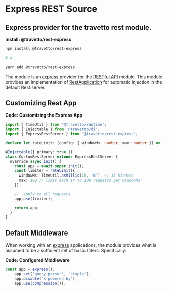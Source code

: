 <!-- This file was generated by @travetto/doc and should not be modified directly -->
<!-- Please modify https://github.com/travetto/travetto/tree/main/module/rest-express/DOC.tsx and execute "npx trv doc" to rebuild -->
# Express REST Source

## Express provider for the travetto rest module.

**Install: @travetto/rest-express**
```bash
npm install @travetto/rest-express

# or

yarn add @travetto/rest-express
```

The module is an [express](https://expressjs.com) provider for the [RESTful API](https://github.com/travetto/travetto/tree/main/module/rest#readme "Declarative api for RESTful APIs with support for the dependency injection module.") module.  This module provides an implementation of [RestApplication](https://github.com/travetto/travetto/tree/main/module/rest/src/application/rest.ts#L19) for automatic injection in the default Rest server.

## Customizing Rest App

**Code: Customizing the Express App**
```typescript
import { TimeUtil } from '@travetto/runtime';
import { Injectable } from '@travetto/di';
import { ExpressRestServer } from '@travetto/rest-express';

declare let rateLimit: (config: { windowMs: number, max: number }) => ((req: Express.Request, res: Express.Response) => void);

@Injectable({ primary: true })
class CustomRestServer extends ExpressRestServer {
  override async init() {
    const app = await super.init();
    const limiter = rateLimit({
      windowMs: TimeUtil.asMillis(15, 'm'), // 15 minutes
      max: 100 // limit each IP to 100 requests per windowMs
    });

    //  apply to all requests
    app.use(limiter);

    return app;
  }
}
```

## Default Middleware
When working with an [express](https://expressjs.com) applications, the module provides what is assumed to be a sufficient set of basic filters. Specifically:

**Code: Configured Middleware**
```typescript
const app = express();
    app.set('query parser', 'simple');
    app.disable('x-powered-by');
    app.use(compression());
```
